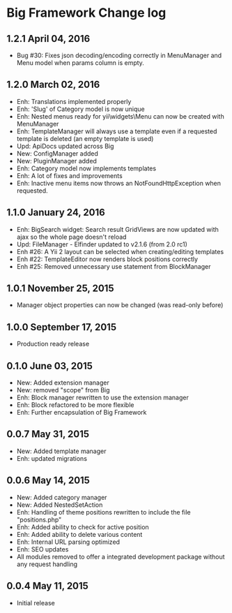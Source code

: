 Big Framework Change log
========================

1.2.1 April 04, 2016
-------------------------
- Bug #30: Fixes json decoding/encoding correctly in MenuManager and Menu model when params column is empty.


1.2.0 March 02, 2016
-------------------------
- Enh: Translations implemented properly
- Enh: 'Slug' of Category model is now unique
- Enh: Nested menus ready for yii\widgets\Menu can now be created with MenuManager
- Enh: TemplateManager will always use a template even if a requested template is deleted (an empty template is used)
- Upd: ApiDocs updated across Big
- New: ConfigManager added
- New: PluginManager added
- Enh: Category model now implements templates
- Enh: A lot of fixes and improvements
- Enh: Inactive menu items now throws an NotFoundHttpException when requested.


1.1.0 January 24, 2016
-------------------------
- Enh: BigSearch widget: Search result GridViews are now updated with ajax so the whole page doesn't reload
- Upd: FileManager - Elfinder updated to v2.1.6 (from 2.0 rc1)
- Enh #26: A Yii 2 layout can be selected when creating/editing templates
- Enh #22: TemplateEditor now renders block positions correctly
- Enh #25: Removed unnecessary use statement from BlockManager


1.0.1 November 25, 2015
-------------------------
- Manager object properties can now be changed (was read-only before)


1.0.0 September 17, 2015
-------------------------
- Production ready release


0.1.0 June 03, 2015
-------------------------
- New: Added extension manager
- New: removed "scope" from Big
- Enh: Block manager rewritten to use the extension manager
- Enh: Block refactored to be more flexible
- Enh: Further encapsulation of Big Framework


0.0.7 May 31, 2015
-------------------------
- New: Added template manager
- Enh: updated migrations


0.0.6 May 14, 2015
-------------------------

- New: Added category manager
- New: Added NestedSetAction
- Enh: Handling of theme positions rewritten to include the file "positions.php"
- Enh: Added ability to check for active position
- Enh: Added ability to delete various content
- Enh: Internal URL parsing optimized
- Enh: SEO updates
- All modules removed to offer a integrated development package without any request handling


0.0.4 May 11, 2015
-------------------------

- Initial release